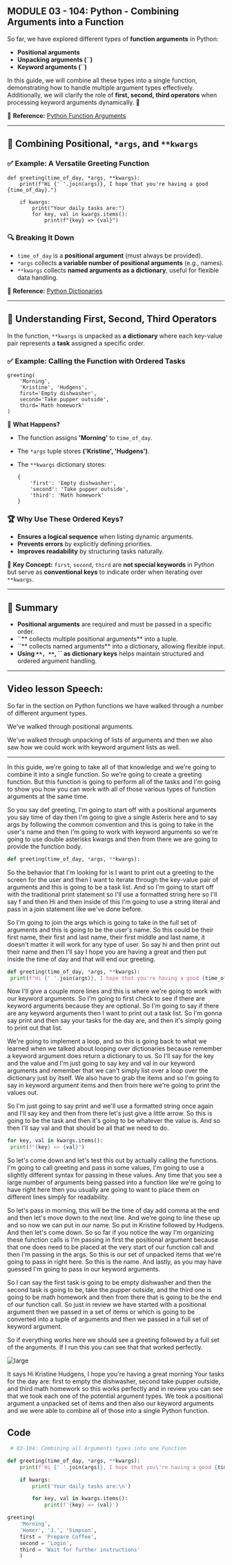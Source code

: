 ## MODULE 03 - 104: Python - Combining Arguments into a Function

So far, we have explored different types of **function arguments** in Python:

- **Positional arguments**
- **Unpacking arguments (**``**)**
- **Keyword arguments (**``**)**

In this guide, we will combine all these types into a single function, demonstrating how to handle multiple argument types effectively. Additionally, we will clarify the role of **first, second, third operators** when processing keyword arguments dynamically. 🚀

🔗 **Reference:** [Python Function Arguments](https://docs.python.org/3/tutorial/controlflow.html#more-on-defining-functions)

---

## 🔹 Combining Positional, `*args`, and `**kwargs`

### ✅ Example: A Versatile Greeting Function

```
def greeting(time_of_day, *args, **kwargs):
    print(f"Hi {' '.join(args)}, I hope that you're having a good {time_of_day}.")

    if kwargs:
        print("Your daily tasks are:")
        for key, val in kwargs.items():
            print(f"{key} => {val}")
```

### 🔍 Breaking It Down

- `time_of_day` is a **positional argument** (must always be provided).
- `*args` collects **a variable number of positional arguments** (e.g., names).
- `**kwargs` collects **named arguments as a dictionary**, useful for flexible data handling.

🔗 **Reference:** [Python Dictionaries](https://docs.python.org/3/tutorial/datastructures.html#dictionaries)

---

## 🔹 Understanding First, Second, Third Operators

In the function, `**kwargs` is unpacked as **a dictionary** where each key-value pair represents a **task** assigned a specific order.

### ✅ Example: Calling the Function with Ordered Tasks

```
greeting(
    'Morning',
    'Kristine', 'Hudgens',
    first='Empty dishwasher',
    second='Take pupper outside',
    third='Math homework'
)
```

📌 **What Happens?**

- The function assigns **'Morning'** to `time_of_day`.

- The `*args` tuple stores **('Kristine', 'Hudgens')**.

- The `**kwargs` dictionary stores:
  
  ```
  {
      'first': 'Empty dishwasher',
      'second': 'Take pupper outside',
      'third': 'Math homework'
  }
  ```

### 🏆 Why Use These Ordered Keys?

- **Ensures a logical sequence** when listing dynamic arguments.
- **Prevents errors** by explicitly defining priorities.
- **Improves readability** by structuring tasks naturally.

🔹 **Key Concept:** `first`, `second`, `third` are **not special keywords** in Python but serve as **conventional keys** to indicate order when iterating over `**kwargs`.

---

## 📌 Summary

- **Positional arguments** are required and must be passed in a specific order.
- ``** collects multiple positional arguments** into a tuple.
- ``** collects named arguments** into a dictionary, allowing flexible input.
- **Using **`**, **`**, **``** as dictionary keys** helps maintain structured and ordered argument handling.

****

## Video lesson Speech:

So far in the section on Python functions we have walked through a number of different argument types.  

 We've walked through positional arguments.  

 We've walked through unpacking of lists of arguments and then we also saw how we could work with keyword argument lists as well.

****

In this guide, we're going to take all of that knowledge and we're 
going to combine it into a single function. So we're going to create a 
greeting function. But this function is going to perform all of the 
tasks and I'm going to show you how you can work with all of those 
various types of function arguments at the same time.

So you say def greeting, I'm going to start off with a positional 
arguments you say time of day then I'm going to give a single Asterix 
here and to say args by following the common convention and this is 
going to take in the user's name and then I'm going to work with keyword
 arguments so we're going to use double asterisks kwargs and then from 
there we are going to provide the function body.

```python
def greeting(time_of_day, *args, **kwargs):
```

So the behavior that I'm looking for is I want to print out a 
greeting to the screen for the user and then I want to iterate through 
the key-value pair of arguments and this is going to be a task list. And
 so I'm going to start off with the traditional print statement so I'll 
use a formatted string here so I'll say f and then Hi and then inside of
 this I'm going to use a string literal and pass in a join statement 
like we've done before.

So I'm going to join the args which is going to take in the full set 
of arguments and this is going to be the user's name. So this could be 
their first name, their first and last name, their first middle and last
 name, it doesn't matter it will work for any type of user. So say hi 
and then print out their name and then I'll say I hope you are having a 
great and then put inside the time of day and that will end our 
greeting.

```python
def greeting(time_of_day, *args, **kwargs):
 print(f"Hi {' '.join(args)}, I hope that you're having a good {time_of_day}")
```

Now I'll give a couple more lines and this is where we're going to 
work with our keyword arguments. So I'm going to first check to see if 
there are keyword arguments because they are optional. So I'm going to 
say if there are any keyword arguments then I want to print out a task 
list. So I'm gonna say print and then say your tasks for the day are, 
and then it's simply going to print out that list.

We're going to implement a loop, and so this is going back to what we
 learned when we talked about looping over dictionaries because remember
 a keyword argument does return a dictionary to us. So I'll say for the 
key and the value and I'm just going to say key and val in our keyword 
arguments and remember that we can't simply list over a loop over the 
dictionary just by itself. We also have to grab the items and so I'm 
going to say in keyword argument items and then from here we're going to
 print the values out.

So I'm just going to say print and we'll use a formatted string once 
again and I'll say key and then from there let's just give a little 
arrow. So this is going to be the task and then it's going to be 
whatever the value is. And so then I'll say val and that should be all 
that we need to do.

```python
for key, val in kwargs.items():
 print(f"{key} => {val}")
```

So let's come down and let's test this out by actually calling the 
functions. I'm going to call greeting and pass in some values, I'm going
 to use a slightly different syntax for passing in these values. Any 
time that you see a large number of arguments being passed into a 
function like we're going to have right here then you usually are going 
to want to place them on different lines simply for readability.

So let's pass in morning, this will be the time of day add comma at 
the end and then let's move down to the next line. And we're going to 
line these up and so now we can put in our name. So put in Kristine 
followed by Hudgens. And then let's come down. So so far if you notice 
the way I'm organizing these function calls is I'm passing in first the 
positional argument because that one does need to be placed at the very 
start of our function call and then I'm passing in the args. So this is 
our set of unpacked items that we're going to pass in right here. So 
this is the name. And lastly, as you may have guessed I'm going to pass 
in our keyword arguments.

So I can say the first task is going to be empty dishwasher and then 
the second task is going to be, take the pupper outside, and the third 
one is going to be math homework and then from there that is going to be
 the end of our function call. So just in review we have started with a 
positional argument then we passed in a set of items or which is going 
to be converted into a tuple of arguments and then we passed in a full 
set of keyword argument.

So if everything works here we should see a greeting followed by a 
full set of the arguments. If I run this you can see that that worked 
perfectly.

![large](./03-104_IMG1.png)

It says Hi Kristine Hudgens, I hope you're having a great morning 
Your tasks for the day are: first to empty the dishwasher, second take 
pupper outside, and third math homework so this works perfectly and in 
review you can see that we took each one of the potential argument 
types. We took a positional argument a unpacked set of items and then 
also our keyword arguments and we were able to combine all of those into
 a single Python function.

## Code

```python
 # 03-104: Combining all Arguments types into one Function

def greeting(time_of_day, *args, **kwargs):
    print(f'Hi {' '.join(args)}, I hope that you\'re having a good {time_of_day}.\n')

    if kwargs:
        print('Your daily tasks are:\n')

        for key, val in kwargs.items():
            print(f'{key} => {val}')

greeting(
    'Morning', 
    'Homer', 'J.', 'Simpson', 
    first = 'Prepare Coffee',
    second = 'Login',
    third = 'Wait for further instructions'
    )
```

